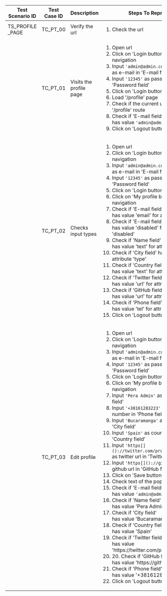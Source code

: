 | Test<br> Scenario ID | Test Case ID | Description             | Steps To Reproduce                                                                                                                                                                                                                                                                                                                                                                                                                                                                                                                                                                                                                                                                                                                                                                                                                                                                                                                                                                                                                                                                                                                                                                                    | Expected Results                                                                                                                                                                                                                                                                                                                                                                                                                                                                                                                                                                                                                                                                                                                  | Actual Results |
|----------------------| ------------ | ----------------------- | ----------------------------------------------------------------------------------------------------------------------------------------------------------------------------------------------------------------------------------------------------------------------------------------------------------------------------------------------------------------------------------------------------------------------------------------------------------------------------------------------------------------------------------------------------------------------------------------------------------------------------------------------------------------------------------------------------------------------------------------------------------------------------------------------------------------------------------------------------------------------------------------------------------------------------------------------------------------------------------------------------------------------------------------------------------------------------------------------------------------------------------------------------------------------------------------------------- | --------------------------------------------------------------------------------------------------------------------------------------------------------------------------------------------------------------------------------------------------------------------------------------------------------------------------------------------------------------------------------------------------------------------------------------------------------------------------------------------------------------------------------------------------------------------------------------------------------------------------------------------------------------------------------------------------------------------------------- | -------------- |
| TS_PROFILE<br>_PAGE  | TC_PT_00     | Verify the url       |   <ol><li> Check the url</li></ol>                                                                                                                                                                                                                                                                                                                                                                                                                                                                                                                                                                                                                                                                                                                                                                                                                                                                                                                                                                                                                                                                                                                                        | https[]()://vue-demo.daniel-avellaneda.com/                                                                                                                                                                                                                                                                                                                                                                                                                                                                                                                                                                                                                                                 |                |
|                      | TC_PT_01     | Visits the profile page | <ol><li> Open url</li><li>Click on 'Login button' from navigation</li><li>Input ``'admin@admin.com'`` <br>as e-mail in 'E-mail field'</li><li>Input ``'12345'`` as password in 'Password field'</li><li>Click on 'Login button'</li><li>Load '/profile' page</li><li>Check if the current url contains '/profile' route</li><li>Check if 'E-mail field' <br>has value ``'admin@admin.com'``</li><li>Click on 'Logout button'                                                                                                                                                                                                                                                                                                                                                                                                                                                                                                                                                                                                                                                                                                                                                                                                           | User will be redirected to the login page<br>User will be logged in with admin credentials<br>User will be redirected to the profile page<br>Url will be 'https[]()://vue-demo.daniel-avellaneda.com/profile'<br>Value of the 'E-mail field' will be ``'admin@admin.com'``<br>User will be logged out                                                                                                                                                                                                                                                                                                                                                                                                                                     |                |
|                      | TC_PT_02     | Checks input types      | <ol><li> Open url</li><li> Click on 'Login button' from navigation</li><li>Input ``'admin@admin.com'`` <br>as e-mail in 'E-mail field'</li><li>Input ``'12345'`` as password in 'Password field'</li><li>Click on 'Login button'</li><li>Click on 'My profile button' from navigation</li><li>Check if 'E-mail field' <br>has value 'email' for attribute 'type'</li><li>Check if 'E-mail field' <br>has value 'disabled' for attribute 'disabled'</li><li>Check if 'Name field' <br>has value 'text' for attribute 'type'</li><li>Check if 'City field' has value 'text' for attribute 'type'</li><li>Check if 'Country field' <br>has value 'text' for attribute 'type'</li><li>Check if 'Twitter field' <br>has value 'url' for attribute 'type'</li><li>Check if 'GitHub field' <br>has value 'url' for attribute 'type'</li><li>Check if 'Phone field' <br>has value 'tel' for attribute 'type'</li><li>Click on 'Logout button'                                                                                                                                                                                                                                                                                                                     | User will be redirected to the login page<br>User will be logged in with admin credentials<br>User will be redirected to the profile page<br>Value of the 'E-mail field' for attribute 'type' will be 'email'<br>Value of the 'E-mail field' for attribute 'disabled' will be 'disabled'<br>Value of the 'Name field' for attribute 'type' will be 'text'<br>Value of the 'City field' for attribute 'type' will be 'text'<br>Value of the 'Country field' for attribute 'type' will be 'text'<br>Value of the 'Twitter field' for attribute 'type' will be 'text'<br>Value of the 'GitHub field' for attribute 'type' will be 'text'<br>Value of the 'Phone field' for attribute 'type' will be 'tel'<br>User will be logged out |                |
|                      | TC_PT_03     | Edit profile            | <ol><li> Open url</li><li>Click on 'Login button' from navigation</li><li>Input ``'admin@admin.com'`` <br>as e-mail in 'E-mail field'</li><li>Input ``'12345'`` as password in 'Password field'</li><li>Click on 'Login button'</li><li>Click on 'My profile button' from navigation</li><li>Input ``'Pera Admin'`` as name in 'Name field'</li><li>Input ``'+38161283223'`` as phone number in 'Phone field'</li><li>Input ``'Bucaramanga'`` as city name in 'City field'</li><li> Input ``'Spain'`` as country name in 'Country field'</li><li>Input ``'https[]()://twitter.com/profile/milan1232'`` as twitter url in 'Twitter field'</li><li>Input ``'https[]()://github.com'`` as github url in 'GitHub field'</li><li>Click on 'Save button'</li><li>Check text of the pop-up message</li><li>Check if 'E-mail field' <br>has value ``'admin@admin.com'``</li><li>Check if 'Name field' <br>has value 'Pera Admin'</li><li>Check if 'City field' <br>has value 'Bucaramanga'</li><li>Check if 'Country field' <br>has value 'Spain'</li><li>Check if 'Twitter field' <br>has value 'https[]()://twitter.com/profile/milan1232'</li><li>20. Check if 'GitHub field' <br>has value 'https[]()://github.com'</li><li>Check if 'Phone field' <br>has value '+38161283223'</li><li>Click on 'Logout button' | User will be redirected to the login page<br>User will be logged in with admin credentials<br>User will be redirected to the profile page<br>Value of the 'Name field' will be 'Aki Akic'<br>Value of the 'Phone field' will be '+38161283223'<br>Value of the 'City field' will be 'Bucaramanga'<br>Value of the 'Country field' will be 'Spain'<br>Value of the 'Twitter field' will be 'https[]()://twitter.com/profile/milan1232'<br>Value of the 'GitHub field' will be 'https[]()://github.com'<br>Text of the pop-up message will be 'Profile saved successfuly'<br>Values of all fields will match input values<br>User will be logged out                                                                                        |                |
